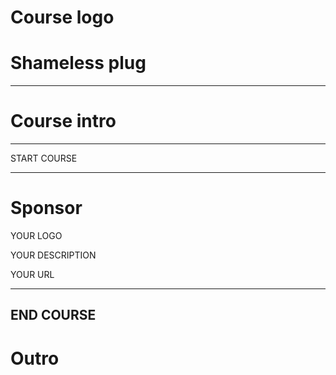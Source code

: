 # Course logo

# Shameless plug
---

# Course intro

---

START COURSE

---

# Sponsor

YOUR LOGO

YOUR DESCRIPTION

YOUR URL

---
END COURSE
---

# Outro